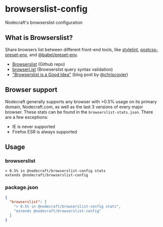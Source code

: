 # browserslist-config
Nodecraft's browserslist configuration

## What is Browserslist?

Share browsers list between different front-end tools, like [stylelint](https://stylelint.io/), [postcss-preset-env](https://preset-env.cssdb.org/), and [@babel/preset-env](https://babeljs.io/docs/en/babel-preset-env).

- [Browserslist](https://github.com/ai/browserslist) (Github repo)
- [browserl.ist](http://browserl.ist) (Browserslist query syntax validation)
- ["Browserslist is a Good Idea"](https://css-tricks.com/browserlist-good-idea/) (blog post by [@chriscoyier](https://github.com/chriscoyier))

## Browser support

Nodecraft generally supports any browser with >0.5% usage on its primary domain, Nodecraft.com, as well as the last 3 versions of every major browser. These stats can be found in the `browserslist-stats.json`. There are a few exceptions:

- IE is never supported
- Firefox ESR is always supported

## Usage

### browserslist
```
> 0.5% in @nodecraft/browserslist-config stats
extends @nodecraft/browserslist-config
```

### package.json

```json
{
  "browserslist": [
  	"> 0.5% in @nodecraft/browserslist-config stats",
  	"extends @nodecraft/browserslist-config"
  ]
}
```
